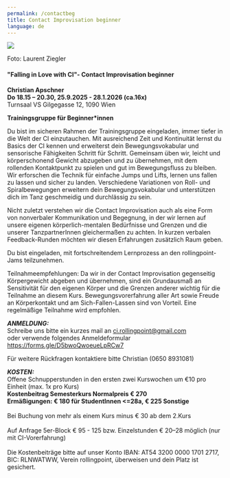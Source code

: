 ```yaml
---
permalink: /contactbeg
title: Contact Improvisation beginner
language: de
---
```

![](/assets/uploads/lsz_5630.jpg)

Foto: Laurent Ziegler

#### "Falling in Love with CI"- Contact Improvisation beginner

**Christian Apschner**\
**Do 18.15 – 20.30, 25.9.2025 - 28.1.2026 (ca.16x)**\
Turnsaal VS Gilgegasse 12, 1090 Wien

**Trainingsgruppe für Beginner*innen**

Du bist im sicheren Rahmen der Trainingsgruppe eingeladen, immer tiefer in die Welt der CI einzutauchen. Mit ausreichend Zeit und Kontinuität lernst du Basics der CI kennen und erweiterst dein Bewegungsvokabular und sensorische Fähigkeiten Schritt für Schritt. Gemeinsam üben wir, leicht und körperschonend Gewicht abzugeben und zu übernehmen, mit dem rollenden Kontaktpunkt zu spielen und gut im Bewegungsfluss zu bleiben. Wir erforschen die Technik für einfache Jumps und Lifts, lernen uns fallen zu lassen und sicher zu landen. Verschiedene Variationen von Roll- und Spiralbewegungen erweitern dein Bewegungsvokabular und unterstützen dich im Tanz geschmeidig und durchlässig zu sein.

Nicht zuletzt verstehen wir die Contact Improvisation auch als eine Form von nonverbaler Kommunikation und Begegnung, in der wir lernen auf unsere eigenen körperlich-mentalen Bedürfnisse und Grenzen und die unserer TanzpartnerInnen gleichermaßen zu achten. In kurzen verbalen Feedback-Runden möchten wir diesen Erfahrungen zusätzlich Raum geben.

Du bist eingeladen, mit fortschreitendem Lernprozess an den rollingpoint-Jams teilzunehmen.

Teilnahmeempfehlungen: Da wir in der Contact Improvisation gegenseitig Körpergewicht abgeben und übernehmen, sind ein Grundausmaß an Sensitivität für den eigenen Körper und die Grenzen anderer wichtig für die Teilnahme an diesem Kurs. Bewegungsvorerfahrung aller Art sowie Freude an Körperkontakt und am Sich-Fallen-Lassen sind von Vorteil. Eine regelmäßige Teilnahme wird empfohlen.

***ANMELDUNG:***\
Schreibe uns bitte ein kurzes mail an ci.rollingpoint@gmail.com\
oder verwende folgendes Anmeldeformular\
<https://forms.gle/D5bwoQwoeueLpRCw7>

Für weitere Rückfragen kontaktiere bitte Christian (0650 8931081)

***KOSTEN:***\
Offene Schnupperstunden in den ersten zwei Kurswochen um €10 pro Einheit (max. 1x pro Kurs)\
**Kostenbeitrag Semesterkurs Normalpreis € 270**\
**Ermäßigungen: € 180 für StudentInnen <=28a, € 225 Sonstige**\
\
Bei Buchung von mehr als einem Kurs minus € 30 ab dem 2.Kurs\
\
Auf Anfrage 5﻿er-Block € 95 - 125 bzw. Einzelstunden € 20–28 möglich (nur mit CI-Vorerfahrung)\
\
Die Kostenbeiträge bitte auf unser Konto IBAN: AT54 3200 0000 1701 2717, BIC: RLNWATWW, Verein rollingpoint, überweisen und dein Platz ist gesichert.